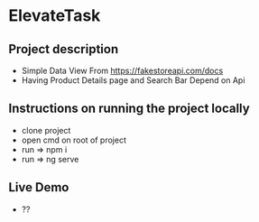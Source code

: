 # ElevateTask

## Project description
- Simple Data View From https://fakestoreapi.com/docs
- Having Product Details page and Search Bar Depend on Api


## Instructions on running the project locally
- clone project
- open cmd on root of project
- run => npm i
- run => ng serve

## Live Demo
- ??
